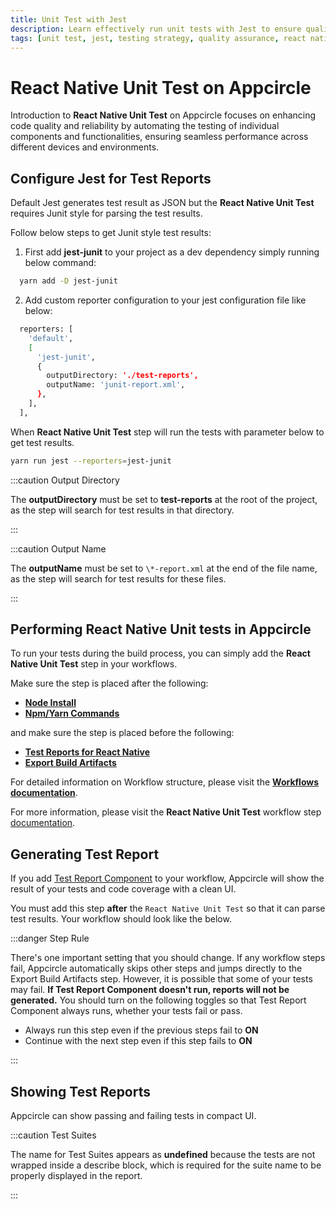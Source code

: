 ```yaml
---
title: Unit Test with Jest
description: Learn effectively run unit tests with Jest to ensure quality of React Native projects.
tags: [unit test, jest, testing strategy, quality assurance, react native testing]
---
```


# React Native Unit Test on Appcircle

Introduction to **React Native Unit Test** on Appcircle focuses on enhancing code quality and reliability by automating the testing of individual components and functionalities, ensuring seamless performance across different devices and environments.

## Configure Jest for Test Reports

Default Jest generates test result as JSON but the **React Native Unit Test** requires Junit style for parsing the test results.

Follow below steps to get Junit style test results:

1. First add **jest-junit** to your project as a dev dependency simply running below command:

```bash
  yarn add -D jest-junit
```

2. Add custom reporter configuration to your jest configuration file like below:

```bash
  reporters: [
    'default',
    [
      'jest-junit',
      {
        outputDirectory: './test-reports',
        outputName: 'junit-report.xml',
      },
    ],
  ],
```

When **React Native Unit Test** step will run the tests with parameter below to get test results.

```bash
yarn run jest --reporters=jest-junit
```

:::caution Output Directory

The **outputDirectory** must be set to **test-reports** at the root of the project, as the step will search for test results in that directory.

:::

:::caution Output Name

The **outputName** must be set to `\*-report.xml` at the end of the file name, as the step will search for test results for these files.

:::

## Performing React Native Unit tests in Appcircle

To run your tests during the build process, you can simply add the **React Native Unit Test** step in your workflows.

Make sure the step is placed after the following:

- [**Node Install**](/workflows/react-native-specific-workflow-steps/node-install)
- [**Npm/Yarn Commands**](/workflows/react-native-specific-workflow-steps/npm-yarn-commands)

and  make sure the step is placed before the following: 

- [**Test Reports for React Native**](/workflows/react-native-specific-workflow-steps/test-reports-react-native)
- [**Export Build Artifacts**](/workflows/common-workflow-steps/export-build-artifacts)

For detailed information on Workflow structure, please visit the [**Workflows documentation**](/workflows).

For more information, please visit the **React Native Unit Test** workflow step [documentation](/workflows/react-native-specific-workflow-steps/react-native-unit-test#prerequisites).


## Generating Test Report

If you add [Test Report Component](/workflows/react-native-specific-workflow-steps/test-reports-react-native) to your workflow, Appcircle will show the result of your tests and code coverage with a clean UI.

<Screenshot url='https://cdn.appcircle.io/docs/assets/test-reports.png' />

You must add this step **after** the `React Native Unit Test` so that it can parse test results. Your workflow should look like the below.

:::danger Step Rule

There's one important setting that you should change. If any workflow steps fail, Appcircle automatically skips other steps and jumps directly to the Export Build Artifacts step. However, it is possible that some of your tests may fail. **If Test Report Component doesn't run, reports will not be generated.** You should turn on the following toggles so that Test Report Component always runs, whether your tests fail or pass.

- Always run this step even if the previous steps fail to **ON**
- Continue with the next step even if this step fails to **ON**

<Screenshot url="https://cdn.appcircle.io/docs/assets/ios-unit-test-report-steps-on.png" />

:::


## Showing Test Reports

Appcircle can show passing and failing tests in compact UI.

<Screenshot url='https://cdn.appcircle.io/docs/assets/test-reports-detail.png' />

:::caution Test Suites

The name for Test Suites appears as **undefined** because the tests are not wrapped inside a describe block, which is required for the suite name to be properly displayed in the report.

:::

<Screenshot url='https://cdn.appcircle.io/docs/assets/test-reports-suite-detail.png' />